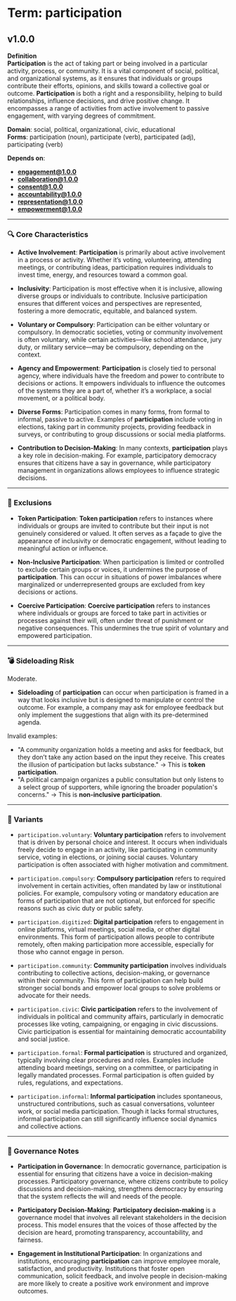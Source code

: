 # Term: participation

## v1.0.0

**Definition**  
**Participation** is the act of taking part or being involved in a particular activity, process, or community. It is a vital component of social, political, and organizational systems, as it ensures that individuals or groups contribute their efforts, opinions, and skills toward a collective goal or outcome. **Participation** is both a right and a responsibility, helping to build relationships, influence decisions, and drive positive change. It encompasses a range of activities from active involvement to passive engagement, with varying degrees of commitment.

**Domain**: social, political, organizational, civic, educational  
**Forms**: participation (noun), participate (verb), participated (adj), participating (verb)

**Depends on**:  
- **engagement@1.0.0**  
- **collaboration@1.0.0**  
- **consent@1.0.0**  
- **accountability@1.0.0**  
- **representation@1.0.0**  
- **empowerment@1.0.0**

---

### 🔍 Core Characteristics

- **Active Involvement**: **Participation** is primarily about active involvement in a process or activity. Whether it’s voting, volunteering, attending meetings, or contributing ideas, participation requires individuals to invest time, energy, and resources toward a common goal.

- **Inclusivity**: Participation is most effective when it is inclusive, allowing diverse groups or individuals to contribute. Inclusive participation ensures that different voices and perspectives are represented, fostering a more democratic, equitable, and balanced system.

- **Voluntary or Compulsory**: Participation can be either voluntary or compulsory. In democratic societies, voting or community involvement is often voluntary, while certain activities—like school attendance, jury duty, or military service—may be compulsory, depending on the context.

- **Agency and Empowerment**: **Participation** is closely tied to personal agency, where individuals have the freedom and power to contribute to decisions or actions. It empowers individuals to influence the outcomes of the systems they are a part of, whether it’s a workplace, a social movement, or a political body.

- **Diverse Forms**: Participation comes in many forms, from formal to informal, passive to active. Examples of **participation** include voting in elections, taking part in community projects, providing feedback in surveys, or contributing to group discussions or social media platforms.

- **Contribution to Decision-Making**: In many contexts, **participation** plays a key role in decision-making. For example, participatory democracy ensures that citizens have a say in governance, while participatory management in organizations allows employees to influence strategic decisions.

---

### 🚧 Exclusions

- **Token Participation**: **Token participation** refers to instances where individuals or groups are invited to contribute but their input is not genuinely considered or valued. It often serves as a façade to give the appearance of inclusivity or democratic engagement, without leading to meaningful action or influence.

- **Non-Inclusive Participation**: When participation is limited or controlled to exclude certain groups or voices, it undermines the purpose of **participation**. This can occur in situations of power imbalances where marginalized or underrepresented groups are excluded from key decisions or actions.

- **Coercive Participation**: **Coercive participation** refers to instances where individuals or groups are forced to take part in activities or processes against their will, often under threat of punishment or negative consequences. This undermines the true spirit of voluntary and empowered participation.

---

### 💣 Sideloading Risk

Moderate.  
- **Sideloading** of **participation** can occur when participation is framed in a way that looks inclusive but is designed to manipulate or control the outcome. For example, a company may ask for employee feedback but only implement the suggestions that align with its pre-determined agenda.

Invalid examples:
- "A community organization holds a meeting and asks for feedback, but they don’t take any action based on the input they receive. This creates the illusion of participation but lacks substance." → This is **token participation**.
- "A political campaign organizes a public consultation but only listens to a select group of supporters, while ignoring the broader population's concerns." → This is **non-inclusive participation**.

---

### 🔁 Variants

- `participation.voluntary`: **Voluntary participation** refers to involvement that is driven by personal choice and interest. It occurs when individuals freely decide to engage in an activity, like participating in community service, voting in elections, or joining social causes. Voluntary participation is often associated with higher motivation and commitment.

- `participation.compulsory`: **Compulsory participation** refers to required involvement in certain activities, often mandated by law or institutional policies. For example, compulsory voting or mandatory education are forms of participation that are not optional, but enforced for specific reasons such as civic duty or public safety.

- `participation.digitized`: **Digital participation** refers to engagement in online platforms, virtual meetings, social media, or other digital environments. This form of participation allows people to contribute remotely, often making participation more accessible, especially for those who cannot engage in person.

- `participation.community`: **Community participation** involves individuals contributing to collective actions, decision-making, or governance within their community. This form of participation can help build stronger social bonds and empower local groups to solve problems or advocate for their needs.

- `participation.civic`: **Civic participation** refers to the involvement of individuals in political and community affairs, particularly in democratic processes like voting, campaigning, or engaging in civic discussions. Civic participation is essential for maintaining democratic accountability and social justice.

- `participation.formal`: **Formal participation** is structured and organized, typically involving clear procedures and roles. Examples include attending board meetings, serving on a committee, or participating in legally mandated processes. Formal participation is often guided by rules, regulations, and expectations.

- `participation.informal`: **Informal participation** includes spontaneous, unstructured contributions, such as casual conversations, volunteer work, or social media participation. Though it lacks formal structures, informal participation can still significantly influence social dynamics and collective actions.

---

### 🔐 Governance Notes

- **Participation in Governance**: In democratic governance, participation is essential for ensuring that citizens have a voice in decision-making processes. Participatory governance, where citizens contribute to policy discussions and decision-making, strengthens democracy by ensuring that the system reflects the will and needs of the people.

- **Participatory Decision-Making**: **Participatory decision-making** is a governance model that involves all relevant stakeholders in the decision process. This model ensures that the voices of those affected by the decision are heard, promoting transparency, accountability, and fairness.

- **Engagement in Institutional Participation**: In organizations and institutions, encouraging **participation** can improve employee morale, satisfaction, and productivity. Institutions that foster open communication, solicit feedback, and involve people in decision-making are more likely to create a positive work environment and improve outcomes.
